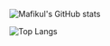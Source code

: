 ![Mafikul's GitHub stats](https://github-readme-stats.vercel.app/api?username=Mafikul5320&show_icons=true&theme=tokyonight)

![Top Langs](https://github-readme-stats.vercel.app/api/top-langs/?username=Mafikul5320&layout=compact&theme=tokyonight)




